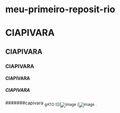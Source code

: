 # meu-primeiro-reposit-rio
# ClAPIVARA
## ClAPIVARA
### ClAPIVARA
#### ClAPIVARA
##### ClAPIVARA
#######capivara 
<sub> gATO
![](![image](https://user-images.githubusercontent.com/107186248/176662708-b971bd52-181b-4a41-be81-f1aca27716c0.png)
(![image](https://user-images.githubusercontent.com/107186248/176663741-4fba8402-b2d4-4435-9faa-03a08ae77773.png)
.
